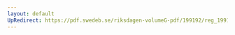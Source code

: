 ```yaml
---
layout: default
UpRedirect: https://pdf.swedeb.se/riksdagen-volumeG-pdf/199192/reg_199192_FiU/reg_199192_FiU_0006.pdf
---
```

